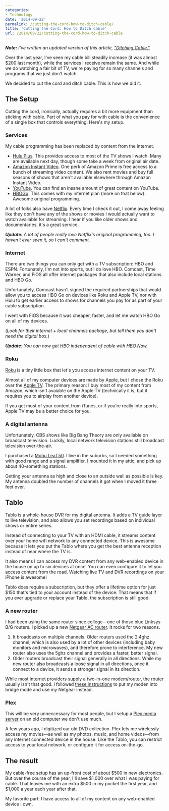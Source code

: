 ```yaml
---
categories:
- Technology
date: '2014-09-22'
permalink: /cutting-the-cord-how-to-ditch-cable/
title: 'Cutting the Cord: How to Ditch Cable'
url: /2014/09/22/cutting-the-cord-how-to-ditch-cable
---
```


***Note:*** *I've written an updated version of this article, ["Ditching Cable."](/ditching-cable/)*

Over the last year, I've seen my cable bill steadily increase (it was almost $200 last month), while the services I receive remain the same. And while we do watching a fair bit of TV, we're paying for so many channels and programs that we just don't watch.

We decided to cut the cord and ditch cable. This is how we did it.

<!--more-->

## The Setup

Cutting the cord, ironically, actually requires a bit more equipment than sticking with cable. Part of what you pay for with cable is the convenience of a single box that controls everything. Here's my setup.

### Services

My cable programming has been replaced by content from the internet.

- [Hulu Plus](http://www.hulu.com/plus). This provides access to most of the TV shows I watch. Many are available next day, though some take a week from original air date.
- [Amazon Instant Video](http://www.amazon.com/Instant-Video/). One perk of Amazon Prime is free access to a bunch of streaming video content. We also rent movies and buy full seasons of shows that aren't available elsewhere through Amazon Instant Video.
- [YouTube](https://www.youtube.com/). You can find an insane amount of great content on YouTube.
- [HBOGo](http://hbogo.com). This comes with my internet plan (more on that below). Awesome original programming.

A lot of folks also have [Netflix](https://www.netflix.com/). Every time I check it out, I come away feeling like they don't have any of the shows or movies I would actually want to watch available for streaming. I hear if you like older shows and documentaries, it's a great service.

***Update:*** *A lot of people really love Netflix's original programming, too. I haven't ever seen it, so I can't comment.*

### Internet

There are two things you can only get with a TV subscription: HBO and ESPN. Fortunately, I'm not into sports, but I do love HBO. Comcast, Time Warner, and FiOS all offer internet packages that also include local stations and HBO Go.

Unfortunately, Comcast hasn't signed the required partnerships that would allow you to access HBO Go on devices like Roku and Apple TV, nor with Hulu to get earlier access to shows for channels you pay for as part of your cable subscription.

I went with FiOS because it was cheaper, faster, and let me watch HBO Go on all of my devices.

(*Look for their internet + local channels package, but tell them you don't need the digital box.*)

***Update:*** *You can now get HBO independent of cable with [HBO Now](https://order.hbonow.com/).*

### Roku

[Roku](https://www.roku.com/products/roku-3) is a tiny little box that let's you access internet content on your TV.

Almost all of my computer devices are made by Apple, but I chose the Roku over the [Apple TV](https://www.apple.com/appletv/). The primary reason: I buy most of my content from Amazon, which isn't avaiable on the Apple TV (technically it is, but it requires you to airplay from another device).

If you get most of your content from iTunes, or if you're really into sports, Apple TV may be a better choice for you.

### A digital antenna

Unfortunately, CBS shows like Big Bang Theory are only available on broadcast television. Luckily, local network television stations still broadcast television over-the-air.

I purchased a [Mohu Leaf 50](http://www.gomohu.com/shop/temp-ultimate50.html). I live in the suburbs, so I needed something with good range and a signal amplifier. I mounted it in my attic, and pick up about 40-something stations.

Getting your antenna as high and close to an outside wall as possible is key. My antenna doubled the number of channels it got when I moved it three feet over.

## Tablo

[Tablo](http://www.tablotv.com/) is a whole-house DVR for my digital antenna. It adds a TV guide layer to live television, and also allows you set recordings based on individual shows or entire series.

Instead of connecting to your TV with an HDMI cable, it streams content over your home wifi network to any connected device. This is awesome because it lets you put the Tablo where you get the best antenna reception instead of near where the TV is.

It also means I can access my DVR content from any web-enabled device in the house on up to six devices at once. You can even configure it to let you access content from the road. Watching live TV and DVR recordings on your iPhone is awesome!

Tablo does require a subscription, but they offer a lifetime option for just $150 that's tied to your account instead of the device. That means that if you ever upgrade or replace your Tablo, the subscription is still good.


### A new router

I had been using the same router since college&mdash;one of those blue Linksys B/G routers. I picked up a new [Netgear AC router](http://thewirecutter.com/reviews/best-wi-fi-router/). It rocks for two reasons.

1. It broadcasts on multiple channels. Older routers used the 2.4ghz channel, which is also used by a lot of other devices (including baby monitors and microwaves), and therefore prone to interference. My new router also uses the 5ghz channel and provides a faster, better signal.
2. Older routers broadcast their signal generally in all directions. While my new router also broadcasts a loose signal in all directions, once it connect to a device, it sends a stronger signal in its direction.

While most internet providers supply a two-in-one modem/router, the router usually isn't that good. I followed [these instructions](http://jmikola.net/blog/fios-actiontec/) to put my moden into bridge mode and use my Netgear instead.

### Plex

This will be very unneccessary for most people, but I setup a [Plex media server](https://plex.tv/) on an old computer we don't use much.

A few years ago, I digitized our old DVD collection. Plex lets me wirelessly access my movies&mdash;as well as my photos, music, and home videos&mdash;from any internet connected device in the house. Like the Tablo, you can restrict access to your local network, or configure it for access on-the-go.

## The result

My cable-free setup has an up-front cost of about $500 in new electronics. But over the course of the year, I'll save $1,000 over what I was paying for cable. That leaves me with an extra $500 in my pocket the first year, and $1,000 a year each year after that.

My favorite part: I have access to all of my content on any web-enabled device I own.